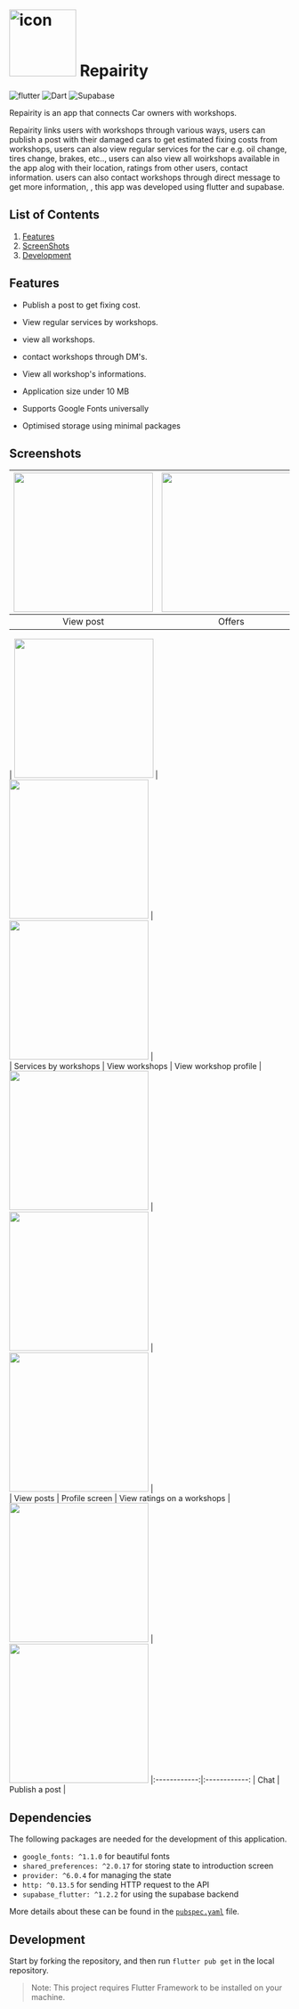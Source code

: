 # <img src="https://github.com/fares-q44/repairity/blob/main/assets/images/appLogo.jpg" alt="icon" width=120>  Repairity



![flutter](https://img.shields.io/badge/Flutter-Framework-green?logo=flutter)    ![Dart](https://img.shields.io/badge/Dart-Language-blue?logo=dart)  ![Supabase](https://img.shields.io/badge/Supabase-Database-green?logo=supabase) 


Repairity is an app that connects Car owners with workshops.


Repairity links users with workshops through various ways, users can publish a post with their damaged cars to get estimated fixing costs from workshops, users can also view regular services for the car e.g. oil change, tires change, brakes, etc.., users can also view all woirkshops available in the app alog with their location, ratings from other users, contact information. users can also contact workshops through direct message to get more information, , this app was developed using flutter and supabase.

## List of Contents

1. [Features](#features)
2. [ScreenShots](#screenshots)
5. [Development](#development)


## Features

- Publish a post to get fixing cost.

- View regular services by workshops.

- view all workshops.

- contact workshops through DM's.

- View all workshop's informations.
- Application size under 10 MB
- Supports Google Fonts universally
- Optimised storage using minimal packages

## Screenshots
| <img src="https://github.com/fares-q44/repairity/blob/main/assets/screenshots/view%20post.png" width="250"> |<img src="https://github.com/fares-q44/repairity/blob/main/assets/screenshots/offers.png" width="250"> |  <img src="https://github.com/fares-q44/repairity/blob/main/assets/screenshots/select%20service.png" width="250"> |
|:------------:|:------------:| :------------:|
| View post | Offers | Select service

| <img src="https://github.com/fares-q44/repairity/blob/main/assets/screenshots/services%20providers.png" width="250"> |  <img src="https://github.com/fares-q44/repairity/blob/main/assets/screenshots/view%20workshops.png" width="250"> |<img src="https://github.com/fares-q44/repairity/blob/main/assets/screenshots/view%20workshop%20profile.png" width="250"> |  
| Services by workshops | View workshops | View workshop profile 
| <img src="https://github.com/fares-q44/repairity/blob/main/assets/screenshots/view%20posts.png" width="250"> |  <img src="https://github.com/fares-q44/repairity/blob/main/assets/screenshots/view%20profile.png" width="250"> |<img src="https://github.com/fares-q44/repairity/blob/main/assets/screenshots/reviews.png" width="250"> |  
| View posts | Profile screen | View ratings on a workshops 
| <img src="https://github.com/fares-q44/repairity/blob/main/assets/screenshots/chat.png" width="250"> |  <img src="https://github.com/fares-q44/repairity/blob/main/assets/screenshots/publish%20post.png" width="250">
|:------------:|:------------:
| Chat | Publish a post |  




  


## Dependencies

The following packages are needed for the development of this application.


- `google_fonts: ^1.1.0` for beautiful fonts
- `shared_preferences: ^2.0.17` for storing state to introduction screen
- `provider: ^6.0.4` for managing the state
- `http: ^0.13.5` for sending HTTP request to the API
- `supabase_flutter: ^1.2.2`  for using the supabase backend



More details about these can be found in the [`pubspec.yaml`](https://github.com/fares-q44/repairity/blob/main/pubspec.yaml) file.



## Development

Start by forking the repository, and then run `flutter pub get` in the local repository. 
>Note: This project requires Flutter Framework to be installed on your machine.
